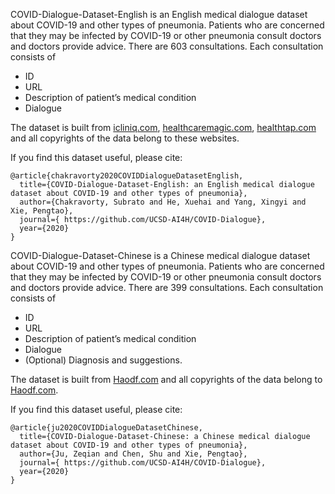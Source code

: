 COVID-Dialogue-Dataset-English is an English medical dialogue dataset about COVID-19 and other types of pneumonia. Patients who are concerned that they may be infected by COVID-19 or other pneumonia consult doctors and doctors provide advice. There are 603 consultations. Each consultation consists of

- ID
- URL
- Description of patient’s medical condition
- Dialogue

The dataset is built from [icliniq.com](https://www.icliniq.com/), [healthcaremagic.com](https://www.healthcaremagic.com/), [healthtap.com](https://www.healthtap.com/) and all copyrights of the data belong to these websites.

If you find this dataset useful, please cite:

    @article{chakravorty2020COVIDDialogueDatasetEnglish,
      title={COVID-Dialogue-Dataset-English: an English medical dialogue dataset about COVID-19 and other types of pneumonia},
      author={Chakravorty, Subrato and He, Xuehai and Yang, Xingyi and Xie, Pengtao},
      journal={ https://github.com/UCSD-AI4H/COVID-Dialogue}, 
      year={2020}
    }


COVID-Dialogue-Dataset-Chinese is a Chinese medical dialogue dataset about COVID-19 and other types of pneumonia. Patients who are concerned that they may be infected by COVID-19 or other pneumonia consult doctors and doctors provide advice. There are 399 consultations. Each consultation consists of

- ID
- URL
- Description of patient’s medical condition
- Dialogue
- (Optional) Diagnosis and suggestions.

The dataset is built from [Haodf.com](https://www.haodf.com/) and all copyrights of the data belong to [Haodf.com](https://www.haodf.com/).

If you find this dataset useful, please cite:

    @article{ju2020COVIDDialogueDatasetChinese,
      title={COVID-Dialogue-Dataset-Chinese: a Chinese medical dialogue dataset about COVID-19 and other types of pneumonia},
      author={Ju, Zeqian and Chen, Shu and Xie, Pengtao},
      journal={ https://github.com/UCSD-AI4H/COVID-Dialogue}, 
      year={2020}
    }
